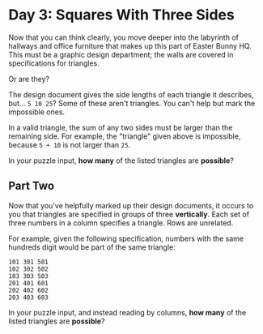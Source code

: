 # Day 3: Squares With Three Sides

Now that you can think clearly, you move deeper into the labyrinth of hallways and office furniture that makes up this part of Easter Bunny HQ. This must be a graphic design department; the walls are covered in specifications for triangles.

Or are they?

The design document gives the side lengths of each triangle it describes, but... `5 10 25`? Some of these aren't triangles. You can't help but mark the impossible ones.

In a valid triangle, the sum of any two sides must be larger than the remaining side. For example, the "triangle" given above is impossible, because `5 + 10` is not larger than `25`.

In your puzzle input, **how many** of the listed triangles are **possible**?

## Part Two

Now that you've helpfully marked up their design documents, it occurs to you that triangles are specified in groups of three **vertically**. Each set of three numbers in a column specifies a triangle. Rows are unrelated.

For example, given the following specification, numbers with the same hundreds digit would be part of the same triangle:

```code
101 301 501
102 302 502
103 303 503
201 401 601
202 402 602
203 403 603
```

In your puzzle input, and instead reading by columns, **how many** of the listed triangles are **possible**?
